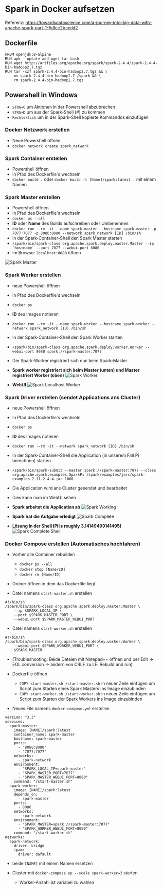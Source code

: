 # Spark in Docker aufsetzen
Referenz: https://towardsdatascience.com/a-journey-into-big-data-with-apache-spark-part-1-5dfcc2bccdd2

## Dockerfile
```ssh
FROM openjdk:8-alpine
RUN apk --update add wget tar bash
RUN wget http://artfiles.org/apache.org/spark/spark-2.4.4/spark-2.4.4-bin-hadoop2.7.tgz
RUN tar -xzf spark-2.4.4-bin-hadoop2.7.tgz && \
    mv spark-2.4.4-bin-hadoop2.7 /spark && \
    rm spark-2.4.4-bin-hadoop2.7.tgz

```
## Powershell in Windows
- ```STRG+C``` um Aktionen in der Powershell abzubrechen
- ```STRG+D``` um aus der Spark-Shell (#) zu kommen 
- ```Rechtsklick``` um in der Spark-Shell kopierte Kommandos einzufügen

### Docker Netzwerk erstellen

- Neue Powershell öffnen
- ``` docker network create spark_network ```

### Spark Container erstellen

- Powershell öffnen
- In Pfad des Dockerfile's wechseln
- ```docker build .``` oder ``` docker build -t [Name]/spark:latest . ``` mit einem Namen

### Spark Master erstellen 

- Powershell öffnen
- In Pfad des Dockerfile's wechseln
- ```docker ps --all ```
- **ID** oder **Name** des Builds aufschreiben oder Umbenennen
- ``` docker run --rm -it --name spark-master --hostname spark-master -p 7077:7077 -p 8080:8080 --network spark_network [ID] /bin/sh ```
- In der Spark-Container-Shell den Spark Master starten
- ``` /spark/bin/spark-class org.apache.spark.deploy.master.Master --ip `hostname` --port 7077 --webui-port 8080 ```
- Im Browser ``` localhost:8080 ``` öffnen

![Spark Master](https://github.com/DahlmannIT/personalUSP/blob/master/Spark/img/sparkmaster.png)


### Spark Worker erstellen

- neue Powershell öffnen
- In Pfad des Dockerfile's wechseln
- ``` docker ps ``` 
- **ID** des Images notieren
- ``` docker run --rm -it --name spark-worker --hostname spark-worker --network spark_network [ID] /bin/sh ```
- In der Spark-Container-Shell den Spark Worker starten
- ``` /spark/bin/spark-class org.apache.spark.deploy.worker.Worker --webui-port 8080 spark://spark-master:7077 ```
- Der Spark-Worker registriert sich nun beim Spark-Master

- **Spark worker registriert sich beim Master (unten) und Master registriert Worker (oben)**
![Spark Worker](https://github.com/DahlmannIT/personalUSP/blob/master/Spark/img/sparkworker.png)

- **WebUI**
![Spark Localhost Worker](https://github.com/DahlmannIT/personalUSP/blob/master/Spark/img/localhost_worker.png)

### Spark Driver erstellen (sendet Applications ans Cluster)

- neue Powershell öffnen
- In Pfad des Dockerfile's wechseln
- ``` docker ps ```
- **ID** des Images notieren
- ``` docker run --rm -it --network spark_network [ID] /bin/sh ```
- In der Spark-Container-Shell die Application (in unserem Fall Pi berechnen) starten
- ``` /spark/bin/spark-submit --master spark://spark-master:7077 --class org.apache.spark.examples.SparkPi /spark/examples/jars/spark-examples_2.11-2.4.4.jar 1000 ```
- Die Application wird ans Cluster gesendet und bearbeitet
- Dies kann man im WebUI sehen

- **Spark arbeitet die Application ab**
![Spark Working](https://github.com/DahlmannIT/personalUSP/blob/master/Spark/img/spark_working.png)

- **Spark hat die Aufgabe erledigt**
![Spark Complete](https://github.com/DahlmannIT/personalUSP/blob/master/Spark/img/spark_complete.png)

- **Lösung in der Shell (Pi is roughly 3.14149499141495)**
![Spark Complete Shell](https://github.com/DahlmannIT/personalUSP/blob/master/Spark/img/spark_complete2.png)


### Docker Compose erstellen (Automatisches hochfahren)

- Vorher alle Container rebuilden
	- ``` docker ps --all ```
	- ``` docker stop [Name/ID] ```
	- ``` docker rm [Name/ID] ```

- Ordner öffnen in dem das Dockerfile liegt
- Datei namens ``` start-master.sh ``` erstellen
```
#!/bin/sh
/spark/bin/spark-class org.apache.spark.deploy.master.Master \
    --ip $SPARK_LOCAL_IP \
    --port $SPARK_MASTER_PORT \
    --webui-port $SPARK_MASTER_WEBUI_PORT
```
- Datei namens ``` start-worker.sh ``` erstellen
	
```
#!/bin/sh
/spark/bin/spark-class org.apache.spark.deploy.worker.Worker \
    --webui-port $SPARK_WORKER_WEBUI_PORT \
    $SPARK_MASTER
```
- (Troubleshooting: Beide Dateien mit Notepad++ öffnen und per Edit -> EOL conversion -> ändern von CRLF zu LF. Rebuild and run)

- Dockerfile öffnen
	- ``` COPY start-master.sh /start-master.sh ``` in neuer Zeile einfügen um Script zum Starten eines Spark Masters ins Image einzubinden
	- ``` COPY start-worker.sh /start-worker.sh ``` in neuer Zeile einfügen um Script zum Starten der Spark Workers ins Image einzubinden


- Neues File namens ``` docker-compose.yml ``` erstellen
```
version: "3.3"
services:
  spark-master:
    image: [NAME]/spark:latest
    container_name: spark-master
    hostname: spark-master
    ports:
      - "8080:8080"
      - "7077:7077"
    networks:
      - spark-network
    environment:
      - "SPARK_LOCAL_IP=spark-master"
      - "SPARK_MASTER_PORT=7077"
      - "SPARK_MASTER_WEBUI_PORT=8080"
    command: "/start-master.sh"
  spark-worker:
    image: [NAME]/spark:latest
    depends_on:
      - spark-master
    ports:
      - 8080
    networks:
      - spark-network
    environment:
      - "SPARK_MASTER=spark://spark-master:7077"
      - "SPARK_WORKER_WEBUI_PORT=8080"
    command: "/start-worker.sh"
networks:
  spark-network:
    driver: bridge
    ipam:
      driver: default
```
- beide ```[NAME]``` mit einem Namen ersetzen


- Cluster mit ``` docker-compose up --scale spark-worker=3 ``` starten
	- Worker-Anzahl ist variabel zu wählen


